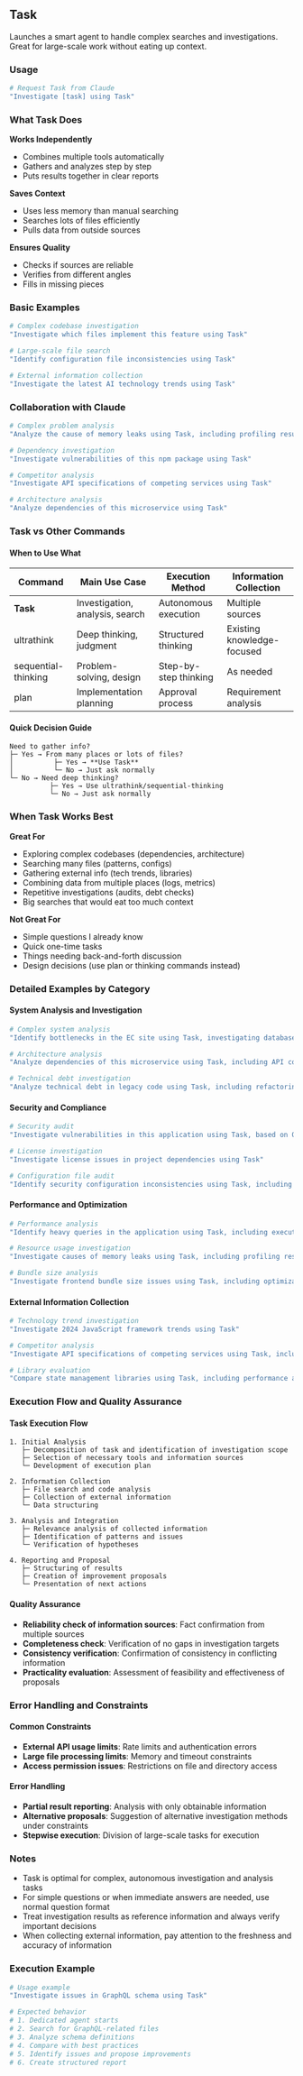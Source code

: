 ## Task

Launches a smart agent to handle complex searches and investigations. Great for large-scale work without eating up context.

### Usage

```bash
# Request Task from Claude
"Investigate [task] using Task"
```

### What Task Does

**Works Independently**

- Combines multiple tools automatically
- Gathers and analyzes step by step
- Puts results together in clear reports

**Saves Context**

- Uses less memory than manual searching
- Searches lots of files efficiently
- Pulls data from outside sources

**Ensures Quality**

- Checks if sources are reliable
- Verifies from different angles
- Fills in missing pieces

### Basic Examples

```bash
# Complex codebase investigation
"Investigate which files implement this feature using Task"

# Large-scale file search
"Identify configuration file inconsistencies using Task"

# External information collection
"Investigate the latest AI technology trends using Task"
```

### Collaboration with Claude

```bash
# Complex problem analysis
"Analyze the cause of memory leaks using Task, including profiling results and logs"

# Dependency investigation
"Investigate vulnerabilities of this npm package using Task"

# Competitor analysis
"Investigate API specifications of competing services using Task"

# Architecture analysis
"Analyze dependencies of this microservice using Task"
```

### Task vs Other Commands

#### When to Use What

| Command             | Main Use Case                   | Execution Method      | Information Collection     |
| ------------------- | ------------------------------- | --------------------- | -------------------------- |
| **Task**            | Investigation, analysis, search | Autonomous execution  | Multiple sources           |
| ultrathink          | Deep thinking, judgment         | Structured thinking   | Existing knowledge-focused |
| sequential-thinking | Problem-solving, design         | Step-by-step thinking | As needed                  |
| plan                | Implementation planning         | Approval process      | Requirement analysis       |

#### Quick Decision Guide

```text
Need to gather info?
├─ Yes → From many places or lots of files?
│          ├─ Yes → **Use Task**
│          └─ No → Just ask normally
└─ No → Need deep thinking?
          ├─ Yes → Use ultrathink/sequential-thinking
          └─ No → Just ask normally
```

### When Task Works Best

**Great For**

- Exploring complex codebases (dependencies, architecture)
- Searching many files (patterns, configs)
- Gathering external info (tech trends, libraries)
- Combining data from multiple places (logs, metrics)
- Repetitive investigations (audits, debt checks)
- Big searches that would eat too much context

**Not Great For**

- Simple questions I already know
- Quick one-time tasks
- Things needing back-and-forth discussion
- Design decisions (use plan or thinking commands instead)

### Detailed Examples by Category

#### System Analysis and Investigation

```bash
# Complex system analysis
"Identify bottlenecks in the EC site using Task, investigating database, API, and frontend"

# Architecture analysis
"Analyze dependencies of this microservice using Task, including API communication and data flow"

# Technical debt investigation
"Analyze technical debt in legacy code using Task, including refactoring priorities"
```

#### Security and Compliance

```bash
# Security audit
"Investigate vulnerabilities in this application using Task, based on OWASP Top 10"

# License investigation
"Investigate license issues in project dependencies using Task"

# Configuration file audit
"Identify security configuration inconsistencies using Task, including environment differences"
```

#### Performance and Optimization

```bash
# Performance analysis
"Identify heavy queries in the application using Task, including execution plans and optimization proposals"

# Resource usage investigation
"Investigate causes of memory leaks using Task, including profiling results and code analysis"

# Bundle size analysis
"Investigate frontend bundle size issues using Task, including optimization suggestions"
```

#### External Information Collection

```bash
# Technology trend investigation
"Investigate 2024 JavaScript framework trends using Task"

# Competitor analysis
"Investigate API specifications of competing services using Task, including feature comparison table"

# Library evaluation
"Compare state management libraries using Task, including performance and learning costs"
```

### Execution Flow and Quality Assurance

#### Task Execution Flow

```text
1. Initial Analysis
   ├─ Decomposition of task and identification of investigation scope
   ├─ Selection of necessary tools and information sources
   └─ Development of execution plan

2. Information Collection
   ├─ File search and code analysis
   ├─ Collection of external information
   └─ Data structuring

3. Analysis and Integration
   ├─ Relevance analysis of collected information
   ├─ Identification of patterns and issues
   └─ Verification of hypotheses

4. Reporting and Proposal
   ├─ Structuring of results
   ├─ Creation of improvement proposals
   └─ Presentation of next actions
```

#### Quality Assurance

- **Reliability check of information sources**: Fact confirmation from multiple sources
- **Completeness check**: Verification of no gaps in investigation targets
- **Consistency verification**: Confirmation of consistency in conflicting information
- **Practicality evaluation**: Assessment of feasibility and effectiveness of proposals

### Error Handling and Constraints

#### Common Constraints

- **External API usage limits**: Rate limits and authentication errors
- **Large file processing limits**: Memory and timeout constraints
- **Access permission issues**: Restrictions on file and directory access

#### Error Handling

- **Partial result reporting**: Analysis with only obtainable information
- **Alternative proposals**: Suggestion of alternative investigation methods under constraints
- **Stepwise execution**: Division of large-scale tasks for execution

### Notes

- Task is optimal for complex, autonomous investigation and analysis tasks
- For simple questions or when immediate answers are needed, use normal question format
- Treat investigation results as reference information and always verify important decisions
- When collecting external information, pay attention to the freshness and accuracy of information

### Execution Example

```bash
# Usage example
"Investigate issues in GraphQL schema using Task"

# Expected behavior
# 1. Dedicated agent starts
# 2. Search for GraphQL-related files
# 3. Analyze schema definitions
# 4. Compare with best practices
# 5. Identify issues and propose improvements
# 6. Create structured report
```
